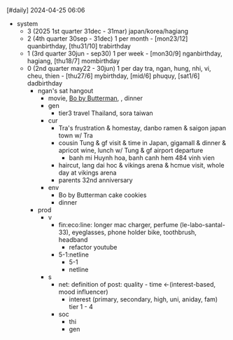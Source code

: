 [#daily]
2024-04-25
06:06

- system
	- 3 (2025 1st quarter 31dec - 31mar) japan/korea/hagiang
	- 2 (4th quarter 30sep - 31dec) 1 per month - [mon23/12] quanbirthday, [thu31/10] trabirthday
	- 1 (3rd quarter 30jun - sep30) 1 per week - [mon30/9] nganbirthday, hagiang, [thu18/7] mombirthday
	- 0 (2nd quarter may22 - 30jun)  1 per day tra, ngan, hung, nhi, vi, cheu, thien - [thu27/6] mybirthday, [mid/6] phuquy, [sat1/6] dadbirthday
		- ngan's sat hangout
			- movie, [Bo by Butterman](https://maps.app.goo.gl/9ymfK9CBq1nDkMsLA), , dinner
			- gen
				- tier3 travel Thailand, sora taiwan
			- cur
				- Tra's frustration & homestay, danbo ramen & saigon japan town w/ Tra
				- cousin Tung & gf visit & time in Japan, gigamall & dinner & apricot wine, lunch w/ Tung & gf airport departure
					- banh mi Huynh hoa, banh canh hem 484 vinh vien
				- haircut, lang dai hoc & vikings arena & hcmue visit, whole day at vikings arena
				- parents 32nd anniversary
			- env
				- Bo by Butterman cake cookies 
				- dinner
		- prod
			- v
				- fin:eco:line: longer mac charger, perfume (le-labo-santal-33), eyeglasses, phone holder bike, toothbrush, headband
					- refactor youtube
				- 5-1:netline
					- 5-1
					- netline
			- s
				- net: definition of post: quality - time <-(interest-based, mood influencer)
					- interest (primary, secondary, high, uni, aniday, fam) tier 1 - 4
				- soc
					- thi
					- gen
